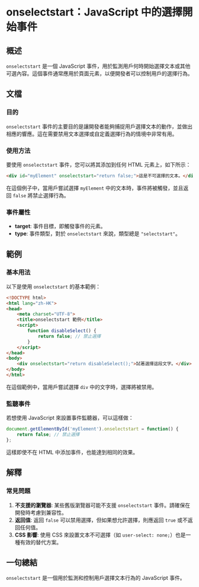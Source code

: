 <!--
Meta Description: # onselectstart：JavaScript 中的選擇開始事件 ## 概述 `onselectstart` 是一個 JavaScript 事件，用於監測用戶何時開始選擇文本或其他可選內容。這個事件通常應用於頁面元素，以便開發者可以控制用戶的選擇行為。 ## 文檔 ### 目的 `onsele...
Meta Keywords: onselectstart, html, javascript, div, false
-->

# onselectstart：JavaScript 中的選擇開始事件

## 概述
`onselectstart` 是一個 JavaScript 事件，用於監測用戶何時開始選擇文本或其他可選內容。這個事件通常應用於頁面元素，以便開發者可以控制用戶的選擇行為。

## 文檔
### 目的
`onselectstart` 事件的主要目的是讓開發者能夠捕捉用戶選擇文本的動作，並做出相應的響應。這在需要禁用文本選擇或自定義選擇行為的情境中非常有用。

### 使用方法
要使用 `onselectstart` 事件，您可以將其添加到任何 HTML 元素上，如下所示：

```html
<div id="myElement" onselectstart="return false;">這是不可選擇的文本。</div>
```

在這個例子中，當用戶嘗試選擇 `myElement` 中的文本時，事件將被觸發，並且返回 `false` 將禁止選擇行為。

### 事件屬性
- **target**: 事件目標，即觸發事件的元素。
- **type**: 事件類型，對於 `onselectstart` 來說，類型總是 `"selectstart"`。

## 範例
### 基本用法
以下是使用 `onselectstart` 的基本範例：

```html
<!DOCTYPE html>
<html lang="zh-HK">
<head>
    <meta charset="UTF-8">
    <title>onselectstart 範例</title>
    <script>
        function disableSelect() {
            return false; // 禁止選擇
        }
    </script>
</head>
<body>
    <div onselectstart="return disableSelect();">試著選擇這段文字。</div>
</body>
</html>
```

在這個範例中，當用戶嘗試選擇 `div` 中的文字時，選擇將被禁用。

### 監聽事件
若想使用 JavaScript 來設置事件監聽器，可以這樣做：

```javascript
document.getElementById('myElement').onselectstart = function() {
    return false; // 禁止選擇
};
```

這樣即使不在 HTML 中添加事件，也能達到相同的效果。

## 解釋
### 常見問題
1. **不支援的瀏覽器**: 某些舊版瀏覽器可能不支援 `onselectstart` 事件。請確保在開發時考慮到兼容性。
2. **返回值**: 返回 `false` 可以禁用選擇，但如果想允許選擇，則應返回 `true` 或不返回任何值。
3. **CSS 影響**: 使用 CSS 來設置文本不可選擇（如 `user-select: none;`）也是一種有效的替代方案。

## 一句總結
`onselectstart` 是一個用於監測和控制用戶選擇文本行為的 JavaScript 事件。